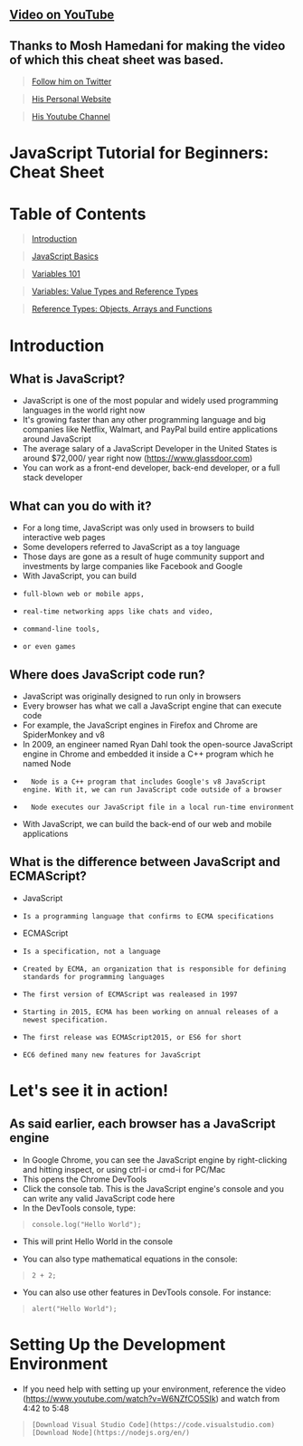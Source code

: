 ##  [Video on YouTube](https://www.youtube.com/watch?v=W6NZfCO5SIk)

##  Thanks to Mosh Hamedani for making the video of which this cheat sheet was based.

>   [Follow him on Twitter](https://www.twitter.com/moshhamedani)

>   [His Personal Website](https://www.codewithmosh.com)

>   [His Youtube Channel](https://www.youtube.com/channel/UCWv7vMbMWH4-V0ZXdmDpPBA)

#   JavaScript Tutorial for Beginners: Cheat Sheet

#   Table of Contents
>   [Introduction](https://github.com/campbell-jk/javascript-cheat-sheet/blob/master/README.md#introduction)

>   [JavaScript Basics](./js-basics.js)

>   [Variables 101](./js-variables.js)

>   [Variables: Value Types and Reference Types](./js-typesofvariables.js)

>   [Reference Types: Objects, Arrays and Functions](./js-referencetypes.js)

#   Introduction

##  What is JavaScript?

-   JavaScript is one of the most popular and widely used programming languages in the world right now
-   It's growing faster than any other programming language and big companies like Netflix, Walmart, and PayPal build entire applications around JavaScript
-   The average salary of a JavaScript Developer in the United States is around \$72,000/ year right now (https://www.glassdoor.com)
-   You can work as a front-end developer, back-end developer, or a full stack developer

##  What can you do with it?

-   For a long time, JavaScript was only used in browsers to build interactive web pages
-   Some developers referred to JavaScript as a toy language
-   Those days are gone as a result of huge community support and investments by large companies like Facebook and Google
-   With JavaScript, you can build
-     full-blown web or mobile apps,
-     real-time networking apps like chats and video,
-     command-line tools,
-     or even games

##  Where does JavaScript code run?

-   JavaScript was originally designed to run only in browsers
-   Every browser has what we call a JavaScript engine that can execute code
-   For example, the JavaScript engines in Firefox and Chrome are SpiderMonkey and v8
-   In 2009, an engineer named Ryan Dahl took the open-source JavaScript engine in Chrome and embedded it inside a C++ program which he named Node
-       Node is a C++ program that includes Google's v8 JavaScript engine. With it, we can run JavaScript code outside of a browser
-       Node executes our JavaScript file in a local run-time environment
-   With JavaScript, we can build the back-end of our web and mobile applications

##  What is the difference between JavaScript and ECMAScript?

-   JavaScript
-     Is a programming language that confirms to ECMA specifications

-   ECMAScript
-     Is a specification, not a language
-     Created by ECMA, an organization that is responsible for defining standards for programming languages
-     The first version of ECMAScript was realeased in 1997
-     Starting in 2015, ECMA has been working on annual releases of a newest specification. 
-     The first release was ECMAScript2015, or ES6 for short
-     EC6 defined many new features for JavaScript

#   Let's see it in action!

##  As said earlier, each browser has a JavaScript engine

-   In Google Chrome, you can see the JavaScript engine by right-clicking and hitting inspect, or using ctrl-i or cmd-i for PC/Mac
-   This opens the Chrome DevTools
-   Click the console tab. This is the JavaScript engine's console and you can write any valid JavaScript code here
-   In the DevTools console, type:
>     console.log("Hello World");
-   This will print Hello World in the console

-   You can also type mathematical equations in the console:
>     2 + 2;

-   You can also use other features in DevTools console. For instance:
>     alert("Hello World");

#   Setting Up the Development Environment

-   If you need help with setting up your environment, reference the video (https://www.youtube.com/watch?v=W6NZfCO5SIk) and watch from 4:42 to 5:48
>     [Download Visual Studio Code](https://code.visualstudio.com)
>     [Download Node](https://nodejs.org/en/)
